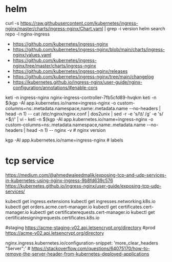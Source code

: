 # helm
curl -s https://raw.githubusercontent.com/kubernetes/ingress-nginx/master/charts/ingress-nginx/Chart.yaml | grep -i version
helm search repo -l nginx-ingress

* https://github.com/kubernetes/ingress-nginx
* https://github.com/kubernetes/ingress-nginx/blob/main/charts/ingress-nginx/values.yaml
* https://github.com/kubernetes/ingress-nginx/tree/master/charts/ingress-nginx
* https://github.com/kubernetes/ingress-nginx/releases
* https://github.com/kubernetes/ingress-nginx/tree/main/changelog
* https://kubernetes.github.io/ingress-nginx/user-guide/nginx-configuration/annotations/#enable-cors

keti -n ingress-nginx nginx-ingress-controller-7fb5cfd89-hvqkm 
keti -n $(kgp -Al app.kubernetes.io/name=ingress-nginx -o custom-columns=ns:.metadata.namespace,name:.metadata.name --no-headers | head -n 1) -- cat /etc/nginx/nginx.conf | dos2unix | sed -r -e 's/\t/    /g' -e 's/ +$//' | vi -
keti -n $(kgp -Al app.kubernetes.io/name=ingress-nginx -o custom-columns=ns:.metadata.namespace,name:.metadata.name --no-headers | head -n 1) -- nginx -v # nginx version

kgp -Al app.kubernetes.io/name=ingress-nginx # labels

# tcp service
https://medium.com/@ahmedwaleedmalik/exposing-tcp-and-udp-services-in-kubernetes-using-nginx-ingress-9b8fd639c576
https://kubernetes.github.io/ingress-nginx/user-guide/exposing-tcp-udp-services/

kubectl get ingress.extensions
kubectl get ingresses.networking.k8s.io
kubectl get orders.acme.cert-manager.io
kubectl get certificates.cert-manager.io
kubectl get certificaterequests.cert-manager.io
kubectl get certificatesigningrequests.certificates.k8s.io

#staging
https://acme-staging-v02.api.letsencrypt.org/directory
#prod
https://acme-v02.api.letsencrypt.org/directory



nginx.ingress.kubernetes.io/configuration-snippet: 'more_clear_headers "Server";' # https://stackoverflow.com/questions/64075170/how-to-remove-the-server-header-from-kubernetes-deployed-applications
